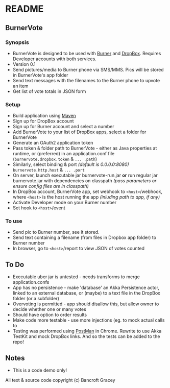# README #

## BurnerVote ##

### Synopsis ###

* BurnerVote is designed to be used with [Burner](https://www.burnerapp.com) and [DropBox](https://www.dropbox.com). Requires Developer accounts with both services.
* Version 0.1
* Send pictures/media to Burner phone via SMS/MMS. Pics will be stored in BurnerVote's app folder
* Send text messages with the filenames to the Burner phone to upvote an item
* Get list of vote totals in JSON form

### Setup ###

* Build application using [Maven](http://maven.apache.org)
* Sign up for DropBox account
* Sign up for Burner account and select a number
* Add BurnerVote to your list of DropBox apps, select a folder for BurnerVote
* Generate an OAuth2 application token
* Pass token & folder path to BurnerVote - either as Java properties at runtime, or (preferred) in an application.conf file (`burnervote.dropbox.token` & `... .path`)
* Similarly, select binding & port *(default is 0.0.0.0:8080)* `burnervote.http.host` & `... .port`
* On server, launch executable jar burnervote-run.jar **or** run regular jar burnervote.jar with dependencies on classpath *(pass parameters or ensure config files are in classpath)*
* In DropBox account, BurnerVote app, set webhook to `<host>`/webhook, where `<host>` is the host running the app *(inluding path to app, if any)*
* Activate Developer mode on your Burner number
* Set hook to `<host>`/event

### To use ###

* Send pic to Burner number, see it stored.
* Send text containing a filename (from files in Dropbox app folder) to Burner number
* In browser, go to `<host>`/report to view JSON of votes counted

## To Do ##

* Executable uber jar is untested - needs transforms to merge application.confs
* App has no persistence - make 'database' an Akka Persistence actor, linked to an external database, or (maybe) to a text file in the DropBox folder (or a subfolder)
* Overvoting is permitted - app should disallow this, but allow owner to decide whether one or many votes
* Should have option to order results
* Make code more testable - use more injections (eg. to mock actual calls to 
* Testing was performed using [PostMan](https://www.getpostman.com/) in Chrome. Rewrite to use Akka TestKit and mock DropBox links. And so the tests can be added to the repo!

## Notes ##

* This is a code demo only!

All text & source code copyright (c) Bancroft Gracey